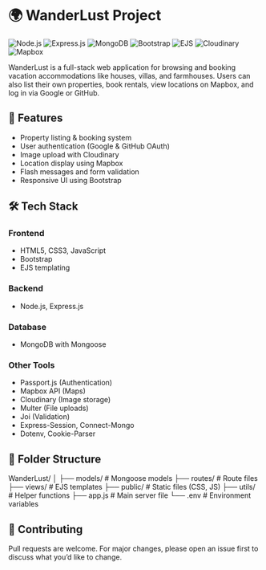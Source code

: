 # 🌍 WanderLust Project

![Node.js](https://img.shields.io/badge/Node.js-339933?style=for-the-badge&logo=node.js&logoColor=white)
![Express.js](https://img.shields.io/badge/Express.js-000000?style=for-the-badge&logo=express&logoColor=white)
![MongoDB](https://img.shields.io/badge/MongoDB-4ea94b?style=for-the-badge&logo=mongodb&logoColor=white)
![Bootstrap](https://img.shields.io/badge/Bootstrap-563d7c?style=for-the-badge&logo=bootstrap&logoColor=white)
![EJS](https://img.shields.io/badge/EJS-20232A?style=for-the-badge&logo=javascript&logoColor=yellow)
![Cloudinary](https://img.shields.io/badge/Cloudinary-3448C5?style=for-the-badge&logo=cloudinary&logoColor=white)
![Mapbox](https://img.shields.io/badge/Mapbox-000000?style=for-the-badge&logo=mapbox&logoColor=white)

WanderLust is a full-stack web application for browsing and booking vacation accommodations like houses, villas, and farmhouses. Users can also list their own properties, book rentals, view locations on Mapbox, and log in via Google or GitHub.

## 🚀 Features

- Property listing & booking system
- User authentication (Google & GitHub OAuth)
- Image upload with Cloudinary
- Location display using Mapbox
- Flash messages and form validation
- Responsive UI using Bootstrap

## 🛠️ Tech Stack

### Frontend
- HTML5, CSS3, JavaScript
- Bootstrap
- EJS templating

### Backend
- Node.js, Express.js

### Database
- MongoDB with Mongoose

### Other Tools
- Passport.js (Authentication)
- Mapbox API (Maps)
- Cloudinary (Image storage)
- Multer (File uploads)
- Joi (Validation)
- Express-Session, Connect-Mongo
- Dotenv, Cookie-Parser

## 📁 Folder Structure

WanderLust/
│
├── models/ # Mongoose models
├── routes/ # Route files
├── views/ # EJS templates
├── public/ # Static files (CSS, JS)
├── utils/ # Helper functions
├── app.js # Main server file
└── .env # Environment variables


## 🤝 Contributing

Pull requests are welcome. For major changes, please open an issue first to discuss what you’d like to change.
